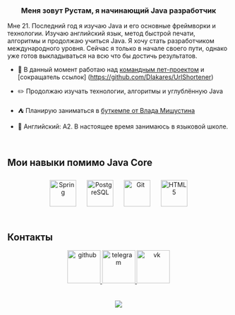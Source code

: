 
  

### <div align="center">Меня зовут Рустам, я начинающий Java разработчик</div>

Мне 21. Последний год я изучаю Java и его основные фреймворки и технологии. Изучаю английский язык, метод быстрой печати, алгоритмы и продолжаю учиться Java. Я хочу стать разработчиком международного уровня. Сейчас я только в начале своего пути, однако уже готов выкладываться на всю что бы достичь результатов.

- 💼 В данный момент работаю над [командным пет-проектом](https://github.com/Dlakares/CorporationX) и [сокращатель ссылок]
(https://github.com/Dlakares/UrlShortener)
  

- ✏️ Продолжаю изучать технологии, алгоритмы и углублённую Java  
  

- ⛺ Планирую заниматься в [буткемпе от Влада Мишустина](https://www.faang.school)  
  

- 🏴󠁧󠁢󠁥󠁮󠁧󠁿 Английский: A2. В настоящее время занимаюсь в языковой школе.  
  

<br/>  


## Мои навыки помимо Java Core  
<tr><td valign="top" width="100%">

<div align="center"> 
<a href="https://docs.spring.io/spring-framework/docs/3.0.x/reference/expressions.html#:~:text=The%20Spring%20Expression%20Language%20(SpEL,and%20basic%20string%20templating%20functionality." target="_blank"><img style="margin: 10px" src="https://camo.githubusercontent.com/0a39caba0779dd155ffa6fb4121d097889db7987e57c7c5d790cb7eb2503e2d4/68747470733a2f2f696d672e736869656c64732e696f2f7374617469632f76313f7374796c653d666f722d7468652d6261646765266d6573736167653d537072696e6726636f6c6f723d303030303030266c6f676f3d537072696e67266c6f676f436f6c6f723d464646464646266c6162656c3d" alt="Spring" height="60" /></a>  
<a href="https://www.postgresql.org/" target="_blank"><img style="margin: 10px" src="https://camo.githubusercontent.com/95a15266c9b093e9070410fa62c8dcba6611e79edd738e0ded7ec5b52541d6c4/68747470733a2f2f696d672e736869656c64732e696f2f7374617469632f76313f7374796c653d666f722d7468652d6261646765266d6573736167653d506f737467726553514c26636f6c6f723d343136394531266c6f676f3d506f737467726553514c266c6f676f436f6c6f723d464646464646266c6162656c3d" alt="PostgreSQL" height="60" /></a>  
<a href="https://github.com/" target="_blank"><img style="margin: 10px" src="https://camo.githubusercontent.com/42acc7ee3a18313a065e672e0835729edf3361dedb045d6c3cf8821fe30a1c2d/68747470733a2f2f696d672e736869656c64732e696f2f7374617469632f76313f7374796c653d666f722d7468652d6261646765266d6573736167653d47697426636f6c6f723d463035303332266c6f676f3d476974266c6f676f436f6c6f723d464646464646266c6162656c3d" alt="Git" height="60" /></a>  
<a href="https://en.wikipedia.org/wiki/HTML5" target="_blank"><img style="margin: 10px" src="https://camo.githubusercontent.com/d2da7e7ec8424780720101d4853c64dffb81dc69dfdd25a0ce88cdb3848bbc6f/68747470733a2f2f696d672e736869656c64732e696f2f7374617469632f76313f7374796c653d666f722d7468652d6261646765266d6573736167653d48544d4c3526636f6c6f723d453334463236266c6f676f3d48544d4c35266c6f676f436f6c6f723d464646464646266c6162656c3d" alt="HTML5" height="60" /></a>  
</div>

<br/>  


## Контакты 
 <div align="center">
<a href="https://github.com/Dlakares" target="_blank">
<img src="https://camo.githubusercontent.com/cca71357fe98ec5f8cd6ebab9044ad2901f4b64ebda379ac81608ed9f1caa1a0/68747470733a2f2f696d672e736869656c64732e696f2f7374617469632f76313f7374796c653d666f722d7468652d6261646765266d6573736167653d47697448756226636f6c6f723d313831373137266c6f676f3d476974487562266c6f676f436f6c6f723d464646464646266c6162656c3d" alt=github height="75" style="margin-bottom: 5px;" />
</a>
<a href="https://t.me/Dlakres" target="_blank">
<img src="https://camo.githubusercontent.com/6f137f6e48f123181ee64838b8aa29e5e3cf4e69a8999e7056f4df2e3331c4b9/68747470733a2f2f696d672e736869656c64732e696f2f7374617469632f76313f7374796c653d666f722d7468652d6261646765266d6573736167653d54656c656772616d26636f6c6f723d323641354534266c6f676f3d54656c656772616d266c6f676f436f6c6f723d464646464646266c6162656c3d" alt=telegram height="75" style="margin-bottom: 5px;" />
</a>
 <a href="https://vk.com/basshkir" target="_blank">
<img src="https://camo.githubusercontent.com/ed2135313b8d5f71d9c7bdaff09e4906315a02fb0560c57a1c331e960d814ffc/68747470733a2f2f696d672e736869656c64732e696f2f7374617469632f76313f7374796c653d666f722d7468652d6261646765266d6573736167653d564b26636f6c6f723d303037374646266c6f676f3d564b266c6f676f436f6c6f723d464646464646266c6162656c3d" alt=vk height="75" style="margin-bottom: 5px;" />
</a>  
</div>
  
<br/>  

  

<br/>  

<div align="center">
<img src="https://komarev.com/ghpvc/?username=Dlakares&&style=flat-square" align="center" />
</div>  
  

<br/>  


<br />
